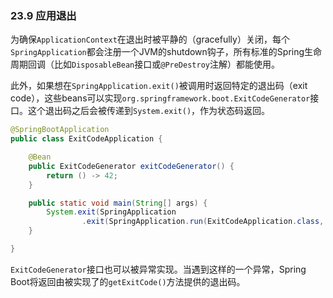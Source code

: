 ### 23.9 应用退出

为确保`ApplicationContext`在退出时被平静的（gracefully）关闭，每个`SpringApplication`都会注册一个JVM的shutdown钩子，所有标准的Spring生命周期回调（比如`DisposableBean`接口或`@PreDestroy`注解）都能使用。

此外，如果想在`SpringApplication.exit()`被调用时返回特定的退出码（exit code），这些beans可以实现`org.springframework.boot.ExitCodeGenerator`接口。这个退出码之后会被传递到`System.exit()`，作为状态码返回。 
```java
@SpringBootApplication
public class ExitCodeApplication {

	@Bean
	public ExitCodeGenerator exitCodeGenerator() {
		return () -> 42;
	}

	public static void main(String[] args) {
		System.exit(SpringApplication
				.exit(SpringApplication.run(ExitCodeApplication.class, args)));
	}

}
```
`ExitCodeGenerator`接口也可以被异常实现。当遇到这样的一个异常，Spring Boot将返回由被实现了的`getExitCode()`方法提供的退出码。
